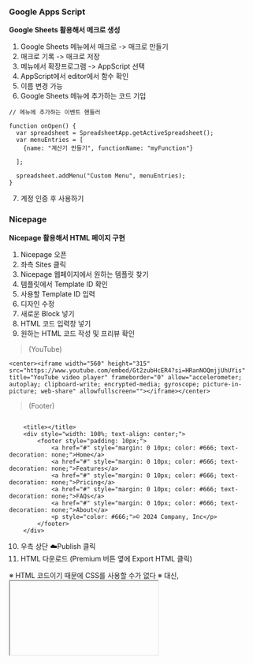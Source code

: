 ### Google Apps Script
**Google Sheets 활용해서 메크로 생성**
1. Google Sheets 메뉴에서 매크로 -> 매크로 만들기
2. 매크로 기록 -> 매크로 저장
3. 메뉴에서 확장프로그램 -> AppScript 선택
4. AppScript에서 editor에서 함수 확인
5. 이름 변경 가능
6. Google Sheets 메뉴에 추가하는 코드 기입
~~~
// 메뉴에 추가하는 이벤트 핸들러

function onOpen() {
  var spreadsheet = SpreadsheetApp.getActiveSpreadsheet();
  var menuEntries = [
    {name: "계산기 만들기", functionName: "myFunction"}

  ];

  spreadsheet.addMenu("Custom Menu", menuEntries);
}
~~~
7. 계정 인증 후 사용하기

### Nicepage
**Nicepage 활용해서 HTML 페이지 구현**
1. Nicepage 오픈
2. 좌측 Sites 클릭
3. Nicepage 웹페이지에서 원하는 템플릿 찾기
4. 템플릿에서 Template ID 확인
5. 사용할 Template ID 입력
6. 디자인 수정
7. 새로운 Block 넣기
8. HTML 코드 입력창 넣기
9. 원하는 HTML 코드 작성 및 프리뷰 확인
> (YouTube)

~~~
<center><iframe width="560" height="315" src="https://www.youtube.com/embed/Gt2zubHcER4?si=HRanNOQmjjUhUYis" title="YouTube video player" frameborder="0" allow="accelerometer; autoplay; clipboard-write; encrypted-media; gyroscope; picture-in-picture; web-share" allowfullscreen=""></iframe></center>
~~~

> (Footer)
~~~

    <title></title>
    <div style="width: 100%; text-align: center;">
        <footer style="padding: 10px;">
            <a href="#" style="margin: 0 10px; color: #666; text-decoration: none;">Home</a>
            <a href="#" style="margin: 0 10px; color: #666; text-decoration: none;">Features</a>
            <a href="#" style="margin: 0 10px; color: #666; text-decoration: none;">Pricing</a>
            <a href="#" style="margin: 0 10px; color: #666; text-decoration: none;">FAQs</a>
            <a href="#" style="margin: 0 10px; color: #666; text-decoration: none;">About</a>
            <p style="color: #666;">© 2024 Company, Inc</p>
        </footer>
    </div>

~~~
10. 우측 상단 ☁️Publish 클릭
11. HTML 다운로드 (Premium 버튼 옆에 Export HTML 클릭)

※ HTML 코드이기 때문에 CSS를 사용할 수가 없다
※ 대신, <iframe>으로 활용해보자 (중앙에 두고 싶다면 <center>로 감싸주면 된다)